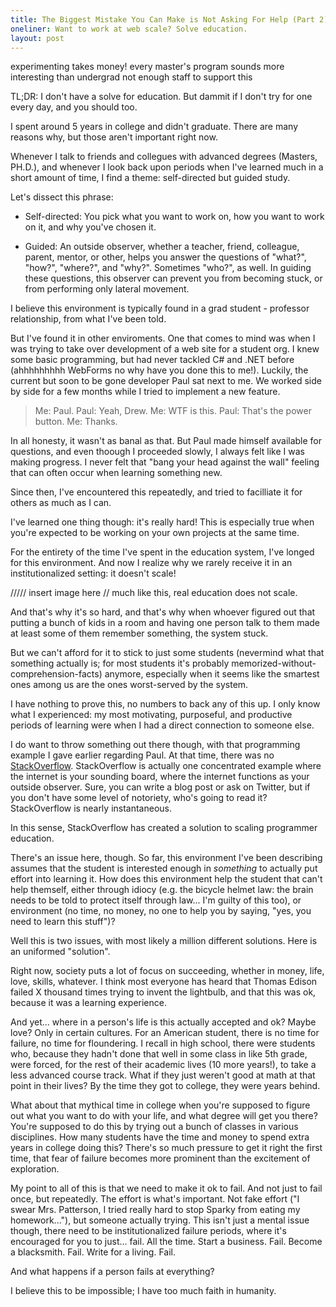 ```yaml
---
title: The Biggest Mistake You Can Make is Not Asking For Help (Part 2)
oneliner: Want to work at web scale? Solve education.
layout: post
---
```


experimenting takes money!
every master's program sounds more interesting than undergrad
not enough staff to support this


TL;DR: I don't have a solve for education. But dammit if I don't try for one every day, and you should too.

I spent around 5 years in college and didn't graduate. There are many reasons why, but those aren't important right now.

Whenever I talk to friends and collegues with advanced degrees (Masters, PH.D.), and whenever I look back upon periods when I've learned much in a short amount of time, I find a theme: self-directed but guided study.

Let's dissect this phrase:

* Self-directed: You pick what you want to work on, how you want to work on it, and why you've chosen it.

* Guided: An outside observer, whether a teacher, friend, colleague, parent, mentor, or other, helps you answer the questions of "what?", "how?", "where?", and "why?". Sometimes "who?", as well. In guiding these questions, this observer can prevent you from becoming stuck, or from performing only lateral movement.

I believe this environment is typically found in a grad student - professor relationship, from what I've been told. 

But I've found it in other enviroments. One that comes to mind was when I was trying to take over development of a web site for a student org. I knew some basic programming, but had never tackled C# and .NET before (ahhhhhhhhh WebForms no why have you done this to me!). Luckily, the current but soon to be gone developer Paul sat next to me. We worked side by side for a few months while I tried to implement a new feature. 

> Me: Paul.
> Paul: Yeah, Drew.
> Me: WTF is this.
> Paul: That's the power button.
> Me: Thanks.

In all honesty, it wasn't as banal as that. But Paul made himself available for questions, and even thoough I proceeded slowly, I always felt like I was making progress. I never felt that "bang your head against the wall" feeling that can often occur when learning something new.

Since then, I've encountered this repeatedly, and tried to facilliate it for others as much as I can.

I've learned one thing though: it's really hard! This is especially true when you're expected to be working on your own projects at the same time.

For the entirety of the time I've spent in the education system, I've longed for this environment. And now I realize why we rarely receive it in an institutionalized setting: it doesn't scale!

///// insert image here
// much like this, real education does not scale.

And that's why it's so hard, and that's why when whoever figured out that putting a bunch of kids in a room and having one person talk to them made at least some of them remember something, the system stuck.

But we can't afford for it to stick to just some students (nevermind what that something actually is; for most students it's probably memorized-without-comprehension-facts) anymore, especially when it seems like the smartest ones among us are the ones worst-served by the system.

I have nothing to prove this, no numbers to back any of this up. I only know what I experienced: my most motivating, purposeful, and productive periods of learning were when I had a direct connection to someone else. 

I do want to throw something out there though, with that programming example I gave earlier regarding Paul. At that time, there was no [StackOverflow]. StackOverflow is actually one concentrated example where the internet is your sounding board, where the internet functions as your outside observer. Sure, you can write a blog post or ask on Twitter, but if you don't have some level of notoriety, who's going to read it? StackOverflow is nearly instantaneous. 

In this sense, StackOverflow has created a solution to scaling programmer education.

There's an issue here, though. So far, this environment I've been describing assumes that the student is interested enough in _something_ to actually put effort into learning it. How does this environment help the student that can't help themself, either through idiocy (e.g. the bicycle helmet law: the brain needs to be told to protect itself through law... I'm guilty of this too), or environment (no time, no money, no one to help you by saying, "yes, you need to learn this stuff")?

Well this is two issues, with most likely a million different solutions. Here is an uniformed "solution".

Right now, society puts a lot of focus on succeeding, whether in money, life, love, skills, whatever. I think most everyone has heard that Thomas Edison failed X thousand times trying to invent the lightbulb, and that this was ok, because it was a learning experience. 

And yet... where in a person's life is this actually accepted and ok? Maybe love? Only in certain cultures. For an American student, there is no time for failure, no time for floundering. I recall in high school, there were students who, because they hadn't done that well in some class in like 5th grade, were forced, for the rest of their academic lives (10 more years!), to take a less advanced course track. What if they just weren't good at math at that point in their lives? By the time they got to college, they were years behind.

What about that mythical time in college when you're supposed to figure out what you want to do with your life, and what degree will get you there? You're supposed to do this by trying out a bunch of classes in various disciplines. How many students have the time and money to spend extra years in college doing this? There's so much pressure to get it right the first time, that fear of failure becomes more prominent than the excitement of exploration.

My point to all of this is that we need to make it ok to fail. And not just to fail once, but repeatedly. The effort is what's important. Not fake effort ("I swear Mrs. Patterson, I tried really hard to stop Sparky from eating my homework..."), but someone actually trying. This isn't just a mental issue though, there need to be institutionalized failure periods, where it's encouraged for you to just... fail. All the time. Start a business. Fail. Become a blacksmith. Fail. Write for a living. Fail. 

And what happens if a person fails at everything? 

I believe this to be impossible; I have too much faith in humanity. 


[StackOverflow]: http://stackoverflow.com
